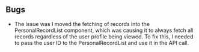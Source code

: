 


## Bugs
-   The issue was I moved the fetching of records into the PersonalRecordList component, which was causing it to always fetch all records regardless of the user profile being viewed. To fix this, I needed to pass the user ID to the PersonalRecordList and use it in the API call.

